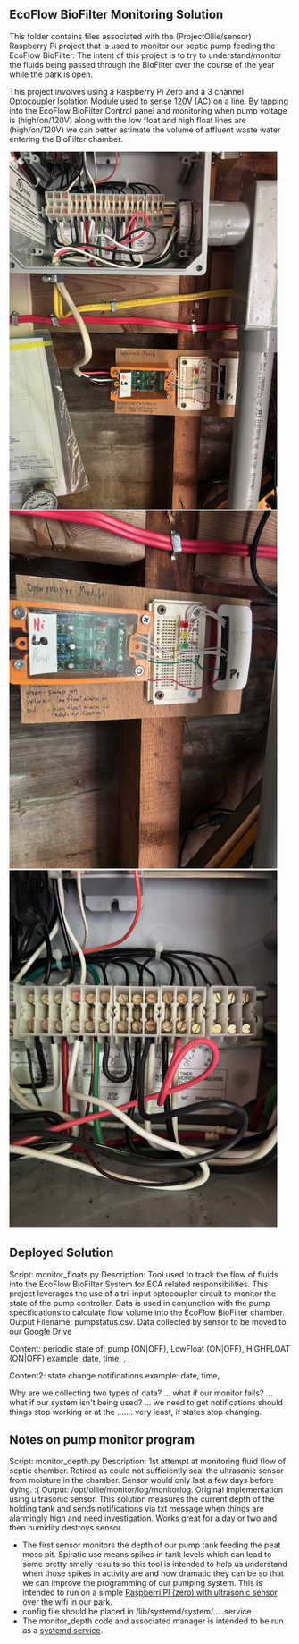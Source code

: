 
EcoFlow BioFilter Monitoring Solution
-------------------------------------
This folder contains files associated with the (ProjectOllie/sensor) Raspberry Pi project that is used to monitor our septic pump feeding the EcoFlow BioFilter. The intent of this project is to try to understand/monitor the fluids being passed through the BioFilter over the course of the year while the park is open.

This project involves using a Raspberry Pi Zero and a 3 channel Optocoupler Isolation Module used to sense 120V (AC) on a line.  By tapping into the EcoFlow BioFilter Control panel and monitoring when pump voltage is (high/on/120V) along with the low float and high float lines are (high/on/120V) we can better estimate the volume of affluent waste water entering the BioFilter chamber.

![](https://github.com/edwardspbe/ProjectOllie/blob/master/sensors/DeploymentBigPicture.jpg)
![](https://github.com/edwardspbe/ProjectOllie/blob/master/sensors/PiZeroAndOptoCouplerBoard.jpg)
![](https://github.com/edwardspbe/ProjectOllie/blob/master/sensors/PumpCtrlWiring.jpg)

Deployed Solution
-----------------
Script: monitor_floats.py
Description: Tool used to track the flow of fluids into the EcoFlow BioFilter System for ECA related responsibilities.
             This project leverages the use of a tri-input optocoupler circuit to monitor the state of the pump 
             controller. Data is used in conjunction with the pump specifications to calculate flow volume into the 
             EcoFlow BioFilter chamber.
Output Filename: pumpstatus.csv.<date>
Data collected by sensor to be moved to our Google Drive

Content: periodic state of; pump (ON|OFF), LowFloat (ON|OFF), HIGHFLOAT (ON|OFF)
example:  date, time, <pstate>, <lfstate>, <hfstate>

Content2: state change notifications
example: date, time, <object> <oldstate> <newstate> 

Why are we collecting two types of data? 
... what if our monitor fails?
... what if our system isn't being used?
... we need to get notifications should things stop working or at the 
....... very least, if states stop changing.

Notes on pump monitor program
-----------------------------
Script: monitor_depth.py
Description: 1st attempt at monitoring fluid flow of septic chamber.  Retired as could not sufficiently seal 
            the ultrasonic sensor from moisture in the chamber.  Sensor would only last a few days before dying. :(
Output: /opt/ollie/monitor/log/monitorlog.<date>
Original implementation using ultrasonic sensor.  This solution measures the 
current depth of the holding tank and sends notifications via txt message
when things are alarmingly high and need investigation. Works great for a day
or two and then humidity destroys sensor.
-   The first sensor monitors the depth of our pump tank feeding the peat moss pit.  Spiratic use means spikes in tank levels which can lead to some pretty smelly results so this tool is intended to help us understand when those spikes in activity are and how dramatic they can be so that we can improve the programming of our pumping system.  This is intended to run on a simple [Raspberri PI (zero) with ultrasonic sensor](https://tutorials-raspberrypi.com/raspberry-pi-ultrasonic-sensor-hc-sr04/) over the wifi in our park.
- config file should be placed in /lib/systemd/system/... .service
-   The monitor_depth code and associated manager is intended to be run as a [systemd service](https://www.digitalocean.com/community/tutorials/how-to-use-systemctl-to-manage-systemd-services-and-units). 




